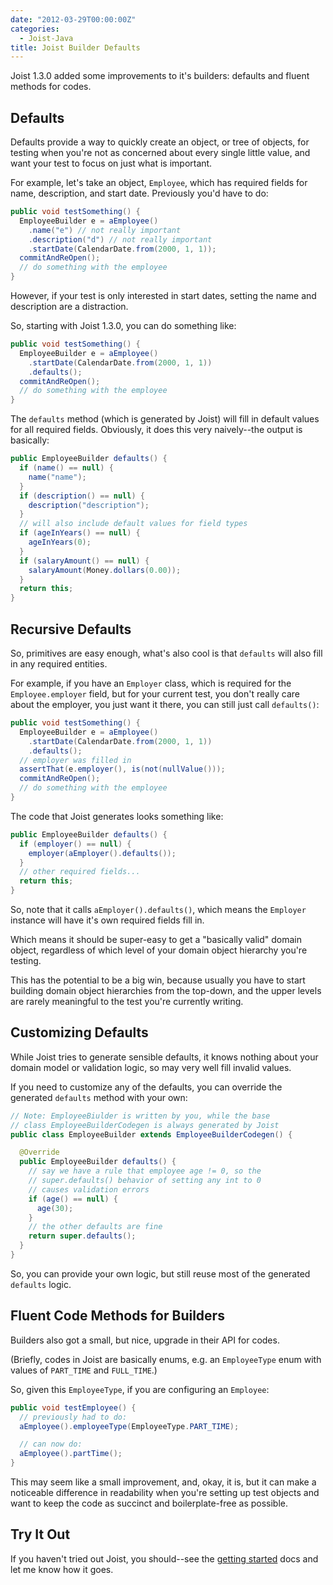 ```yaml
---
date: "2012-03-29T00:00:00Z"
categories:
  - Joist-Java
title: Joist Builder Defaults
---
```



Joist 1.3.0 added some improvements to it's builders: defaults and fluent methods for codes.

Defaults
--------

Defaults provide a way to quickly create an object, or tree of objects, for testing when you're not as concerned about every single little value, and want your test to focus on just what is important.

For example, let's take an object, `Employee`, which has required fields for name, description, and start date. Previously you'd have to do:

```java
public void testSomething() {
  EmployeeBuilder e = aEmployee()
    .name("e") // not really important
    .description("d") // not really important
    .startDate(CalendarDate.from(2000, 1, 1));
  commitAndReOpen();
  // do something with the employee
}
```

However, if your test is only interested in start dates, setting the name and description are a distraction.

So, starting with Joist 1.3.0, you can do something like:

```java
public void testSomething() {
  EmployeeBuilder e = aEmployee()
    .startDate(CalendarDate.from(2000, 1, 1))
    .defaults();
  commitAndReOpen();
  // do something with the employee
}
```

The `defaults` method (which is generated by Joist) will fill in default values for all required fields. Obviously, it does this very naively--the output is basically:

```java
public EmployeeBuilder defaults() {
  if (name() == null) {
    name("name");
  }
  if (description() == null) {
    description("description");
  }
  // will also include default values for field types
  if (ageInYears() == null) {
    ageInYears(0);
  }
  if (salaryAmount() == null) {
    salaryAmount(Money.dollars(0.00));
  }
  return this;
}
```

Recursive Defaults
------------------

So, primitives are easy enough, what's also cool is that `defaults` will also fill in any required entities.

For example, if you have an `Employer` class, which is required for the `Employee.employer` field, but for your current test, you don't really care about the employer, you just want it there, you can still just call `defaults()`:

```java
public void testSomething() {
  EmployeeBuilder e = aEmployee()
    .startDate(CalendarDate.from(2000, 1, 1))
    .defaults();
  // employer was filled in
  assertThat(e.employer(), is(not(nullValue()));
  commitAndReOpen();
  // do something with the employee
}
```

The code that Joist generates looks something like:

```java
public EmployeeBuilder defaults() {
  if (employer() == null) {
    employer(aEmployer().defaults());
  }
  // other required fields...
  return this;
}
```

So, note that it calls `aEmployer().defaults()`, which means the `Employer` instance will have it's own required fields fill in.

Which means it should be super-easy to get a "basically valid" domain object, regardless of which level of your domain object hierarchy you're testing.

This has the potential to be a big win, because usually you have to start building domain object hierarchies from the top-down, and the upper levels are rarely meaningful to the test you're currently writing.

Customizing Defaults
--------------------

While Joist tries to generate sensible defaults, it knows nothing about your domain model or validation logic, so may very well fill invalid values.

If you need to customize any of the defaults, you can override the generated `defaults` method with your own:

```java
// Note: EmployeeBiulder is written by you, while the base
// class EmployeeBuilderCodegen is always generated by Joist
public class EmployeeBuilder extends EmployeeBuilderCodegen() {

  @Override
  public EmployeeBuilder defaults() {
    // say we have a rule that employee age != 0, so the
    // super.defaults() behavior of setting any int to 0
    // causes validation errors
    if (age() == null) {
      age(30);
    }
    // the other defaults are fine
    return super.defaults();
  }
}
```

So, you can provide your own logic, but still reuse most of the generated `defaults` logic.

Fluent Code Methods for Builders
--------------------------------

Builders also got a small, but nice, upgrade in their API for codes.

(Briefly, codes in Joist are basically enums, e.g. an `EmployeeType` enum with values of `PART_TIME` and `FULL_TIME`.)

So, given this `EmployeeType`, if you are configuring an `Employee`:

```java
public void testEmployee() {
  // previously had to do:
  aEmployee().employeeType(EmployeeType.PART_TIME);

  // can now do:
  aEmployee().partTime();
}
```

This may seem like a small improvement, and, okay, it is, but it can make a noticeable difference in readability when you're setting up test objects and want to keep the code as succinct and boilerplate-free as possible.

Try It Out
----------

If you haven't tried out Joist, you should--see the [getting started](http://joist.ws/gettingStarted.html) docs and let me know how it goes.


